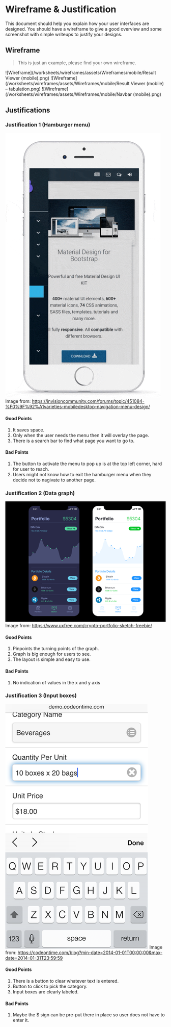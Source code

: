 # Wireframe & Justification

This document should help you explain how your user interfaces are designed. You should have a wireframe to give a good overview and some screenshot with simple writeups to justify your designs.

## Wireframe

> This is just an example, please find your own wireframe.

![Wireframe](/worksheets/wireframes/assets/Wireframes/mobile/Result Viewer (mobile).png)
![Wireframe](/worksheets/wireframes/assets/Wireframes/mobile/Result Viewer (mobile) – tabulation.png) 
![Wireframe](/worksheets/wireframes/assets/Wireframes/mobile/Navbar (mobile).png)

## Justifications

### Justification 1 (Hamburger menu)

![Justification1](/worksheets/wireframes/assets/Justifications/BasicMobileResult1.gif)
Image from:
https://invisioncommunity.com/forums/topic/451084-%F0%9F%92%A1varieties-mobiledesktop-navigation-menu-design/

#### Good Points

1. It saves space.
2. Only when the user needs the menu then it will overlay the page.
3. There is a search bar to find what page you want to go to.

#### Bad Points

1. The button to activate the menu to pop up is at the top left corner, hard for user to reach.
2. Users might not know how to exit the hamburger menu when they decide not to nagivate to another page.

### Justification 2 (Data graph)

![Justification2](/worksheets/wireframes/assets/Justifications/BasicMobileResult2.png)
Image from:
https://www.uxfree.com/crypto-portfolio-sketch-freebie/

#### Good Points

1. Pinpoints the turning points of the graph.
2. Graph is big enough for users to see.
3. The layout is simple and easy to use.

#### Bad Points

1. No indication of values in the x and y axis

### Justification 3 (Input boxes)

![Justification3](/worksheets/wireframes/assets/Justifications/BasicMobileResult3.png)
Image from:
https://codeontime.com/blog?min-date=2014-01-01T00:00:00&max-date=2014-01-31T23:59:59

#### Good Points

1. There is a button to clear whatever text is entered.
2. Button to click to pick the category.
3. Input boxes are clearly labeled.

#### Bad Points

1. Maybe the $ sign can be pre-put there in place so user does not have to enter it.